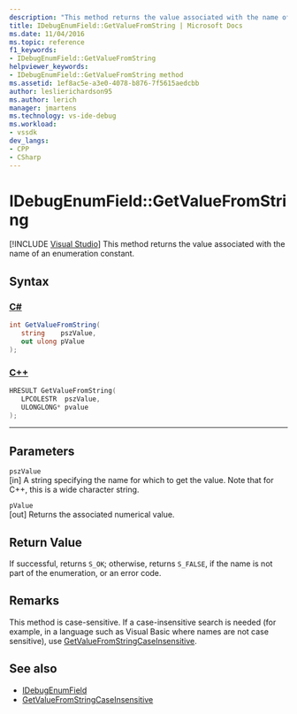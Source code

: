 ```yaml
---
description: "This method returns the value associated with the name of an enumeration constant."
title: IDebugEnumField::GetValueFromString | Microsoft Docs
ms.date: 11/04/2016
ms.topic: reference
f1_keywords:
- IDebugEnumField::GetValueFromString
helpviewer_keywords:
- IDebugEnumField::GetValueFromString method
ms.assetid: 1ef8ac5e-a3e0-4078-b876-7f5615aedcbb
author: leslierichardson95
ms.author: lerich
manager: jmartens
ms.technology: vs-ide-debug
ms.workload:
- vssdk
dev_langs:
- CPP
- CSharp
---
```

# IDebugEnumField::GetValueFromString

 [!INCLUDE [Visual Studio](~/includes/applies-to-version/vs-windows-only.md)]
This method returns the value associated with the name of an enumeration constant.

## Syntax

### [C#](#tab/csharp)
```csharp
int GetValueFromString(
   string    pszValue,
   out ulong pValue
);
```
### [C++](#tab/cpp)
```cpp
HRESULT GetValueFromString(
   LPCOLESTR  pszValue,
   ULONGLONG* pvalue
);
```
---

## Parameters
`pszValue`\
[in] A string specifying the name for which to get the value. Note that for C++, this is a wide character string.

`pValue`\
[out] Returns the associated numerical value.

## Return Value
 If successful, returns `S_OK`; otherwise, returns `S_FALSE`, if the name is not part of the enumeration, or an error code.

## Remarks
 This method is case-sensitive. If a case-insensitive search is needed (for example, in a language such as Visual Basic where names are not case sensitive), use [GetValueFromStringCaseInsensitive](../../../extensibility/debugger/reference/idebugenumfield-getvaluefromstringcaseinsensitive.md).

## See also
- [IDebugEnumField](../../../extensibility/debugger/reference/idebugenumfield.md)
- [GetValueFromStringCaseInsensitive](../../../extensibility/debugger/reference/idebugenumfield-getvaluefromstringcaseinsensitive.md)
